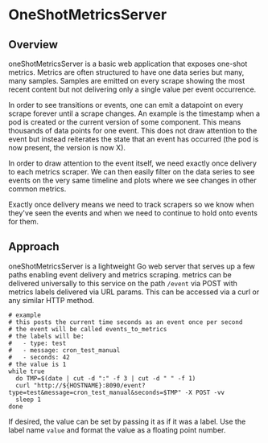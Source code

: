 # OneShotMetricsServer

## Overview

oneShotMetricsServer is a basic web application that exposes one-shot metrics. Metrics are often structured to have one data series but many, many samples. Samples are emitted on every scrape showing the most recent content but not delivering only a single value per event occurrence.

In order to see transitions or events, one can emit a datapoint on every scrape forever until a scrape changes. An example is the timestamp when a pod is created or the current version of some component. This means thousands of data points for one event. This does not draw attention to the event but instead reiterates the state that an event has occurred (the pod is now present, the version is now X).

In order to draw attention to the event itself, we need exactly once delivery to each metrics scraper. We can then easily filter on the data series to see events on the very same timeline and plots where we see changes in other common metrics.

Exactly once delivery means we need to track scrapers so we know when they've seen the events and when we need to continue to hold onto events for them.

## Approach

oneShotMetricsServer is a lightweight Go web server that serves up a few paths enabling event delivery and metrics scraping. metrics can be delivered universally to this service on the path `/event` via POST with metrics labels delivered via URL params. This can be accessed via a curl or any similar HTTP method.

```
# example
# this posts the current time seconds as an event once per second
# the event will be called events_to_metrics
# the labels will be:
#   - type: test
#   - message: cron_test_manual
#   - seconds: 42
# the value is 1
while true
  do TMP=$(date | cut -d ":" -f 3 | cut -d " " -f 1)
  curl "http://${HOSTNAME}:8090/event?type=test&message=cron_test_manual&seconds=$TMP" -X POST -vv
  sleep 1
done
```

If desired, the value can be set by passing it as if it was a label. Use the label name `value` and format the value as a floating point number.